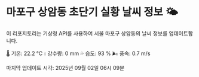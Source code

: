 
# 마포구 상암동 초단기 실황 날씨 정보 🌤️

이 리포지토리는 기상청 API를 사용하여 서울 마포구 상암동의 날씨 정보를 업데이트합니다. 

🌡️ 기온: 22.2 ℃
💧 강수량: 0 mm
💦 습도: 93 %
🌬️ 풍속: 0.7 m/s

마지막 업데이트 시각: 2025년 09월 02일 06시 09분    
